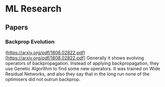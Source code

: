 # ML Research

## Papers

### Backprop Evolution 
(https://arxiv.org/pdf/1808.02822.pdf)[https://arxiv.org/pdf/1808.02822.pdf]
Generally it shows evolving operators of backpropagation. 
Instead of applying backpropagation, they use Genetic Algorithm to find some new operators.
It was trained on Wide Residual Networks, and also they say that in the long run none of the optimisers did not outrun backprop.
